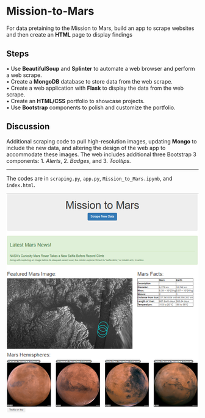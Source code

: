 # Mission-to-Mars
For data pretaining to the Mission to Mars, build an app to scrape websites and then create an **HTML** page to display findings

## Steps
•	Use **BeautifulSoup** and **Splinter** to automate a web browser and perform a web scrape.</br>
•	Create a **MongoDB** database to store data from the web scrape.</br>
•	Create a web application with **Flask** to display the data from the web scrape.</br>
•	Create an **HTML/CSS** portfolio to showcase projects.</br>
•	Use **Bootstrap** components to polish and customize the portfolio.</br>

## Discussion
Additional scraping code to pull high-resolution images, updating **Mongo** to include the new data, and altering the design of the web app to accommodate these images. The web includes additional three Bootstrap 3 components: 1. *Alerts*, 2. *Badges*, and 3. *Tooltips*.

---
The codes are in `scraping.py`, `app.py`, `Mission_to_Mars.ipynb`, and `index.html`.

![](web.PNG)
